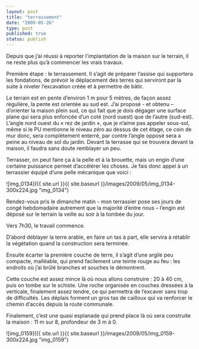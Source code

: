 ```yaml
---
layout: post
title: "terrassement"
date: "2009-05-26"
type: post
published: true
status: publish
---
```


Depuis que j’ai réussi à reporter l'implantation de la maison sur le terrain, il ne reste plus qu’à commencer les vrais travaux.

Première étape : le terrassement. Il s’agit de préparer l’assise qui supportera les fondations, de prévoir le déplacement des terres qui serviront par la suite à niveler l’excavation créée et à permettre de bâtir.

Le terrain est en pente d’environ 1 m pour 5 mètres, de façon assez régulière, la pente est orientée au sud est. J’ai proposé - et obtenu – d’orienter la maison plein sud, ce qui fait que je dois dégager une surface plane qui sera plus enfoncée d’un coté (nord ouest) que de l’autre (sud-est). L’angle nord ouest du « rez de jardin », que je n’aime pas appeler sous-sol, même si le PU mentionne le niveau zéro au dessus de cet étage, ce coin de mur donc, sera complètement enterré, par contre l’angle opposé sera a peine au niveau de sol du jardin. Devant la terrasse qui se trouvera devant la maison, il faudra sans doute remblayer un peu.

Terrasser, on peut faire ça à la pelle et à la brouette, mais un engin d’une certaine puissance permet d’accélérer les choses. Je fais donc appel à un terrassier équipé d’une pelle mécanique que voici :

![img_0134]({{ site.url }}{{ site.baseurl }}/images/2009/05/img_0134-300x224.jpg "img_0134")

Rendez-vous pris le dimanche matin - mon terrassier pose ses jours de congé hebdomadaire autrement que la majorité d’entre nous – l’engin est déposé sur le terrain la veille au soir à la tombée du jour.

Vers 7h30, le travail commence.

D’abord déblayer la terre arable, en faire un tas à part, elle servira à rétablir la végétation quand la construction sera terminée.

Ensuite écarter la première couche de terre, il s’agit d’une argile peu compacte, malléable, qui prend facilement une teinte rouge au feu : les endroits où j’ai brûlé branches et souches le démontrent.

Cette couche est assez mince là où nous allons construire : 20 à 40 cm, puis on tombe sur le schiste. Une roche organisée en couches dressées à la verticale, finalement assez tendre, ce qui permettra de l’excaver sans trop de difficultés. Les déplais forment un gros tas de cailloux qui va renforcer le chemin d’accès depuis la route communale.

Finalement, c’est une quasi esplanade qui prend place là où sera construite la maison : 11 m sur 8, profondeur de 3 m à 0.

![img_0159]({{ site.url }}{{ site.baseurl }}/images/2009/05/img_0159-300x224.jpg "img_0159")
